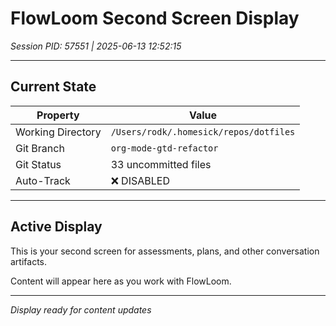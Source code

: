 # FlowLoom Second Screen Display
*Session PID: 57551 | 2025-06-13 12:52:15*

---

## Current State

| Property | Value |
|----------|-------|
| Working Directory | `/Users/rodk/.homesick/repos/dotfiles` |
| Git Branch | `org-mode-gtd-refactor` |
| Git Status | 33 uncommitted files |
| Auto-Track | ❌ DISABLED |

---

## Active Display

This is your second screen for assessments, plans, and other conversation artifacts.

Content will appear here as you work with FlowLoom.

---

*Display ready for content updates*
